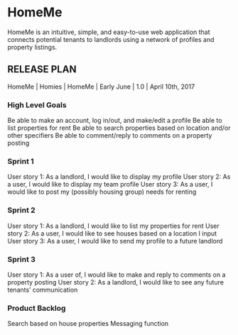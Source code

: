 # HomeMe

HomeMe is an intuitive, simple, and easy-to-use web application that connects potential tenants to landlords using a network of profiles and property listings.

## RELEASE PLAN

HomeMe | Homies | HomeMe | Early June | 1.0 | April 10th, 2017

### High Level Goals

Be able to make an account, log in/out, and make/edit a profile 
Be able to list properties for rent
Be able to search properties based on location and/or other specifiers 
Be able to comment/reply to comments on a property posting

### Sprint 1

User story 1: As a landlord, I would like to display my profile 
User story 2: As a user, I would like to display my team profile
User story 3: As a user, I would like to post my (possibly housing group) needs for renting 

### Sprint 2

User story 1: As a landlord, I would like to list my properties for rent
User story 2: As a user, I would like to see houses based on a location I input
User story 3: As a user, I would like to send my profile to a future landlord

### Sprint 3

User story 1: As a user of, I would like to make and reply to comments on a property posting
User story 2: As a landlord, I would like to see any future tenants’ communication

### Product Backlog

Search based on house properties
Messaging function
